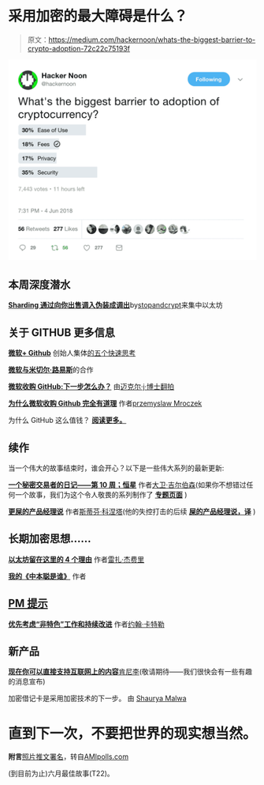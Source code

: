 # 采用加密的最大障碍是什么？

> 原文：<https://medium.com/hackernoon/whats-the-biggest-barrier-to-crypto-adoption-72c22c75193f>

![](img/c0c7630a66e7b91a305da26fb1667a10.png)

## **本周深度潜水**

[**Sharding 通过向你出售调入伪装成调出**](https://hackernoon.com/sharding-centralizes-ethereum-by-selling-you-scaling-in-disguised-as-scaling-out-266c136fc55d)by[stopandcrypt](https://medium.com/u/cbbfa20339f2?source=post_page-----72c22c75193f--------------------------------)来集中以太坊

## 关于 GITHUB 更多信息

[**微软+ Github**](https://hackernoon.com/five-quick-thoughts-on-microsoft-github-b3563722e856) 创始人集体[的五个快速思考](https://medium.com/u/f49435c6fa9?source=post_page-----72c22c75193f--------------------------------)

[**微软与米切尔·路易斯**](https://hackernoon.com/microsoft-and-the-octosition-d3eebcabdc71)的合作

[**微软收购 GitHub:下一步怎么办？**](https://hackernoon.com/microsoft-buys-github-what-next-fc05f0bd3e17) 由[迈克尔·j·博士翻拍](https://medium.com/u/3bc0ac239206?source=post_page-----72c22c75193f--------------------------------)

[**为什么微软收购 Github 完全有道理**](https://hackernoon.com/why-microsoft-buying-github-totally-makes-sense-dd5b3d8a3bac) 作者[przemyslaw Mroczek](https://medium.com/u/4a63f775e632?source=post_page-----72c22c75193f--------------------------------)

为什么 GitHub 这么值钱？ [**阅读更多。**](https://hackernoon.com/search?q=github)

## **续作**

当一个伟大的故事结束时，谁会开心？以下是一些伟大系列的最新更新:

[**一个秘密交易者的日记——第 10 周；恒星**](https://hackernoon.com/a-crypto-traders-diary-week-10-stellar-2c9dff7112e1) 作者[大卫·吉尔伯森](https://medium.com/u/f735d3b0f2f3?source=post_page-----72c22c75193f--------------------------------)(如果你不想错过任何一个故事，我们为这个令人敬畏的系列制作了 [**专题页面**](https://hackernoon.com/crypto-traders-diary/home) )

[**更屎的产品经理说**](https://hackernoon.com/more-shit-product-managers-say-f8f480448057) 作者[斯蒂芬·科涅塔](https://medium.com/u/829d5c865a60?source=post_page-----72c22c75193f--------------------------------)(他的失控打击的后续 [**屎的产品经理说，译**](https://hackernoon.com/shit-product-managers-say-translated-1628d08aa7dd) )

## **长期加密思想……**

[**以太坊留在这里的 4 个理由**](https://hackernoon.com/4-reasons-ethereum-is-here-to-stay-75b88c7d639f) 作者[雷扎·杰费里](https://medium.com/u/233a3800c90b?source=post_page-----72c22c75193f--------------------------------)

[**我的《中本聪是谁》**](https://hackernoon.com/my-take-on-who-satoshi-nakamoto-is-e9e2bea38058) 作者

## [**PM 提示**](https://hackernoon.com/product-management-life/home)

[**优先考虑“非特色”工作和持续改进**](https://hackernoon.com/prioritizing-non-feature-work-and-continuous-improvement-bad2a612d860) 作者[约翰·卡特勒](https://medium.com/u/4c3f4fe11e6b?source=post_page-----72c22c75193f--------------------------------)

## **新产品**

[**现在你可以直接支持互联网上的内容**](https://hackernoon.com/you-can-directly-support-content-all-over-the-internet-706072f301b)[肯尼李](https://medium.com/u/f9523f18e303?source=post_page-----72c22c75193f--------------------------------)(敬请期待——我们很快会有一些有趣的消息宣布)

加密借记卡是采用加密技术的下一步。 由 [Shaurya Malwa](https://medium.com/u/ff2918a83de9?source=post_page-----72c22c75193f--------------------------------)

# 直到下一次，不要把世界的现实想当然。

**附言**[照片推文署名](https://twitter.com/hackernoon/status/1003826727892574208)，转自[AMIpolls.com](http://AMIpolls.com)

(到目前为止)六月最佳故事(T22)。